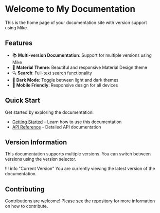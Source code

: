 # Welcome to My Documentation

This is the home page of your documentation site with version support using Mike.

## Features

- 📚 **Multi-version Documentation**: Support for multiple versions using Mike
- 🎨 **Material Theme**: Beautiful and responsive Material Design theme
- 🔍 **Search**: Full-text search functionality
- 🌙 **Dark Mode**: Toggle between light and dark themes
- 📱 **Mobile Friendly**: Responsive design for all devices

## Quick Start

Get started by exploring the documentation:

- [Getting Started](getting-started.md) - Learn how to use this documentation
- [API Reference](api.md) - Detailed API documentation

## Version Information

This documentation supports multiple versions. You can switch between versions using the version selector.

!!! info "Current Version"
    You are currently viewing the latest version of the documentation.

## Contributing

Contributions are welcome! Please see the repository for more information on how to contribute.